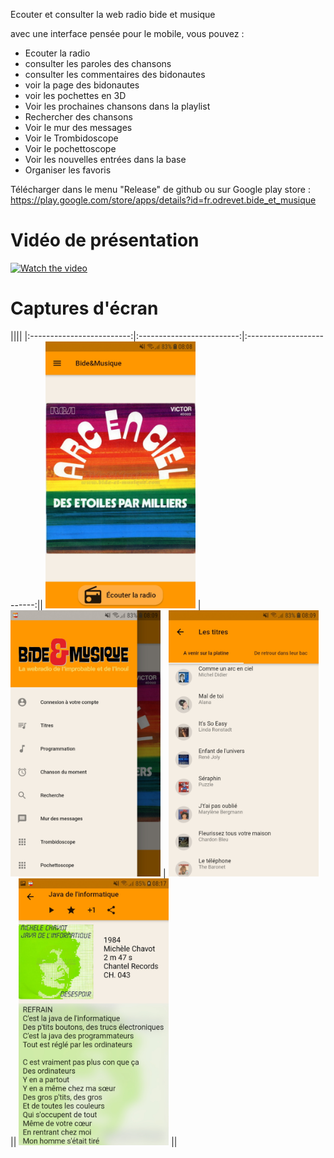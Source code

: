 Ecouter et consulter la web radio bide et musique

avec une interface pensée pour le mobile, vous pouvez :

* Ecouter la radio
* consulter les paroles des chansons
* consulter les commentaires des bidonautes
* voir la page des bidonautes
* voir les pochettes en 3D
* Voir les prochaines chansons dans la playlist
* Rechercher des chansons
* Voir le mur des messages
* Voir le Trombidoscope
* Voir le pochettoscope
* Voir les nouvelles entrées dans la base
* Organiser les favoris

Télécharger dans le menu "Release" de github ou sur Google play store : https://play.google.com/store/apps/details?id=fr.odrevet.bide_et_musique

# Vidéo de présentation 

[![Watch the video](https://img.youtube.com/vi/Zsl5Qezuqh0/0.jpg)](https://www.youtube.com/watch?v=Zsl5Qezuqh0)

# Captures d'écran 

||||
|:-------------------------:|:-------------------------:|:-------------------------:||
<img width="240px" alt="" src="/screenshots/Screenshot_Principale.jpg">  |
<img width="240px" alt="" src="/screenshots/Screenshot_menu.jpg">  |
<img width="240px" alt="" src="/screenshots/Screenshot_titres.jpg">  ||
<img width="240px" alt="" src="/screenshots/Screenshot_page_chanson.jpg">  ||
